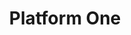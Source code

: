 ---
layout: p1
title: Platform One
sections:
    hero:
        header: Get Started with Platform One and Mattermost
        video: https://vimeo.com/showcase/8144814/embed
    main:
        header: Single Sign On Ecosystem
        descriptor: Here at Tron, we partner with the Air Force’s Platform One (P1) organization as the foundation our apps are built on. Having mission apps with mobile access is possible because they live and operate within the P1’s architecture and security. The key to accessing Mattermost, or any other mission app on P1, is the Single Sign On (SSO). This allows you to work on any device with internet, using a single password. All of this is available to anyone with a .mil email and CAC card.
        image: ./images/ecosystem.png
        image-alt: Platform One Ecosystem
    splitColumns:
      - header: Get Started with P1 and Mattermost
        video: https://vimeo.com/showcase/8215297/embed
        moduleHeader: Mattermost
        moduleSubHeader: Our communication platform.
        expandedDescription: MatterMost has become the gateway to bringing the Air Force into the 21st century. Communication is no longer an issue within your unit. MatterMost combines security and usability in order to get the job done. You can use your common access card or just a regular username/password/2way authenticator to access this tool. Keep your members informed, involved, and innovative with this application. Join us on our continuing journey of digital transformation.
        buttons:
          - text: Create P1 Account
            link: /p1/#getstarted
          - text: Onboarding Guide w/ Mobile
            link: ./resources/P1_Onboarding_Guide_Mobile.pptx
          - text: Onboarding Guide Non-Mobile
            link: ./resources/MM_Onboarding_Guide_NonMobile.pdf
          # - text: Other
          #   link: 
      - background-color: fff
        video: https://player.vimeo.com/video/514033742
        moduleHeader: Mattermost / Puckboard Integration
        moduleSubHeader: Streamline operations. Instantly communicate with your crew.
        expandedDescription: The Mattermost / Puckboard integration was built by Airmen coders and is slated to be released very shortly! Soon you will be able to create Mattermost channels with your crew with the touch of a button, allowing you to communicate directly with the SARM and aircrew. Coming soon. 
        # buttons:
        #   - text: Learn More
        #     link: 
    resources:
      - header: Resources
        descriptor: Resources for creating a PlatformOne account and gaining access to Mattermost and other mission apps.
        cards:
          - image: ./images/mobile.svg
            imageLink: ./resources/MM_CONEMP_Attach 2.docx
            imageHeader: Command Post Resources
            imageDescriptor: From CP troops, For CP troops. Best practices compiled from several MAF bases using mattermost for more than a year already.
            buttonText: Guide
          - image: ./images/paper.svg
            imageLink: ./resources/P1_MM_Training.pptx
            imageHeader: MatterMost User Tips
            imageDescriptor: For members who never anticipate using Mattermost on a mobile device (ie. AOC FMs)
            buttonText: Guide
          - image: ./images/plane.svg
            imageLink: ./resources/MM_CONEMP.docx
            imageHeader: AMC/AOC CONEMP
            imageDescriptor: The AMC & 618th AOC implementation CONEMP of Mattermost use for C2
            buttonText: Guide
    cta:
      - header: Use the same P1 login to access your unit's schedule anywhere with Puckboard
        descriptor: Get started today or contact us
        buttons:
          - text: Get started with Puckboard
            url: puckboard
            isInternal: 'yes'
      - header: Questions?
        descriptor: Read through our Frequently Asked Questions (FAQs)
        buttons:
          - text: FAQs about Mattermost
            # url: puckboard
            isInternal: 'yes'
      - header: Still have Questions?
        descriptor: Every Thursday, the Puckboard team hosts a live AMA to answer any questions and provide live training on Mattermost and Puckboard.
        buttons:
          - text: Register
            url: https://www.zoomgov.com/j/1604796342?pwd%3DbVR3bklZZE1OZFFSY2diSjNMeXNDdz09&sa=D&source=calendar&ust=1612810707213000&usg=AOvVaw1zUaKr8amvJmVVUuC6Flis

---
